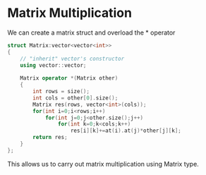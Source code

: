 # Matrix Multiplication

We can create a matrix struct and overload the * operator

```cpp
struct Matrix:vector<vector<int>>
{
    // "inherit" vector's constructor
    using vector::vector;
    
    Matrix operator *(Matrix other)
    {
        int rows = size();
        int cols = other[0].size();
        Matrix res(rows, vector<int>(cols));
        for(int i=0;i<rows;i++)
            for(int j=0;j<other.size();j++)
                for(int k=0;k<cols;k++)
                    res[i][k]+=at(i).at(j)*other[j][k];
        return res;
    }
};
```

This allows us to carry out matrix multiplication using Matrix type.

